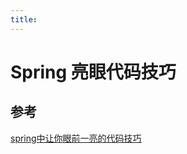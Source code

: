 ```yaml
---
title:
---
```

# Spring 亮眼代码技巧



## 参考

[spring中让你眼前一亮的代码技巧](https://juejin.cn/post/6935056621156597796?utm_source=gold_browser_extension)